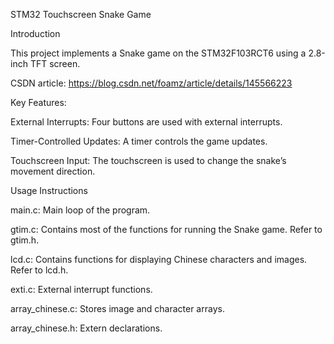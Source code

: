 STM32 Touchscreen Snake Game

Introduction

This project implements a Snake game on the STM32F103RCT6 using a 2.8-inch TFT screen.

CSDN article: https://blog.csdn.net/foamz/article/details/145566223

Key Features:

External Interrupts: Four buttons are used with external interrupts.

Timer-Controlled Updates: A timer controls the game updates.

Touchscreen Input: The touchscreen is used to change the snake’s movement direction.

Usage Instructions

main.c: Main loop of the program.

gtim.c: Contains most of the functions for running the Snake game. Refer to gtim.h.

lcd.c: Contains functions for displaying Chinese characters and images. Refer to lcd.h.

exti.c: External interrupt functions.

array_chinese.c: Stores image and character arrays.

array_chinese.h: Extern declarations.
